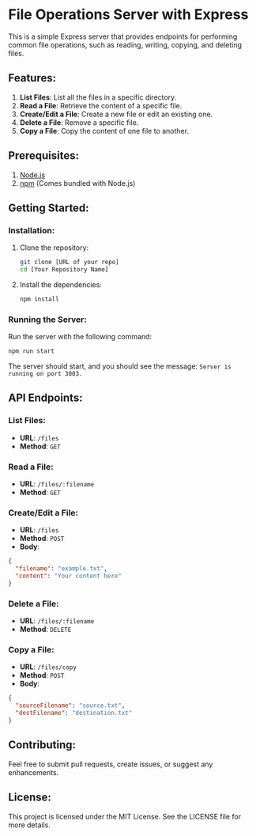# File Operations Server with Express

This is a simple Express server that provides endpoints for performing common file operations, such as reading, writing, copying, and deleting files.

## Features:

1. **List Files**: List all the files in a specific directory.
2. **Read a File**: Retrieve the content of a specific file.
3. **Create/Edit a File**: Create a new file or edit an existing one.
4. **Delete a File**: Remove a specific file.
5. **Copy a File**: Copy the content of one file to another.

## Prerequisites:

1. [Node.js](https://nodejs.org/)
2. [npm](https://www.npmjs.com/) (Comes bundled with Node.js)

## Getting Started:

### Installation:

1. Clone the repository:

   ```bash
   git clone [URL of your repo]
   cd [Your Repository Name]
   ```

2. Install the dependencies:
   ```bash
   npm install
   ```

### Running the Server:

Run the server with the following command:

```bash
npm run start
```

The server should start, and you should see the message: `Server is running on port 3003.`

## API Endpoints:

### List Files:

- **URL**: `/files`
- **Method**: `GET`

### Read a File:

- **URL**: `/files/:filename`
- **Method**: `GET`

### Create/Edit a File:

- **URL**: `/files`
- **Method**: `POST`
- **Body**:

```json
{
  "filename": "example.txt",
  "content": "Your content here"
}
```

### Delete a File:

- **URL**: `/files/:filename`
- **Method**: `DELETE`

### Copy a File:

- **URL**: `/files/copy`
- **Method**: `POST`
- **Body**:

```json
{
  "sourceFilename": "source.txt",
  "destFilename": "destination.txt"
}
```

## Contributing:
Feel free to submit pull requests, create issues, or suggest any enhancements.

## License:
This project is licensed under the MIT License. See the LICENSE file for more details.

